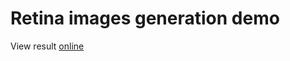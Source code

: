 # Retina images generation demo

View result [online](https://retyui.github.io/modern-generation-icon-for-retina-display/index.html)
